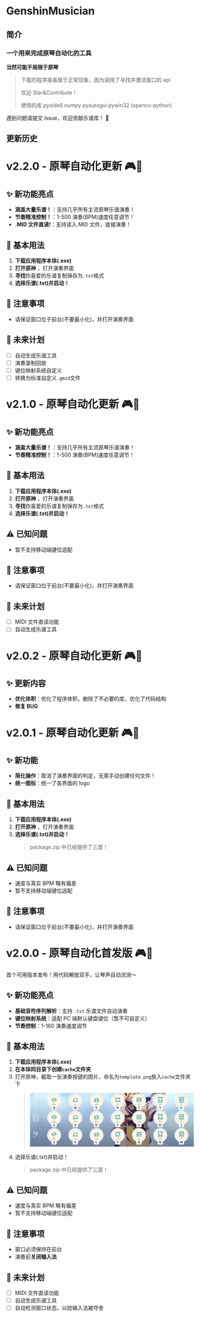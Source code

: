# GenshinMusician

## 简介

### 一个用来完成原琴自动化的工具

**当然可能不局限于原琴**

> 下载的程序报毒属于正常现象，因为调用了寻找并激活窗口的 api
>
> 欢迎 Star&Contribute！
>
> 使用的库 pyside6 numpy pyautogui pywin32 (opencv-python)

遇到问题请提交 Issue，欢迎贡献乐谱库！ 🎵

## 更新历史

# v2.2.0 - 原琴自动化更新 🎮🎹

## ✨ 新功能亮点

- **涵盖大量乐谱！**：支持几乎所有主流原琴乐谱演奏！
- **节奏精准控制！**：1-500 演奏(BPM)速度任意调节！
- **.MID 文件直读!**：支持读入.MID 文件，直接演奏！

## 🚀 基本用法

1. **下载应用程序本体(.exe)**
2. **打开原神** ，打开演奏界面
3. **寻找**你喜爱的乐谱复制保存为`.txt`格式
4. **选择乐谱(.txt)并启动！**

## 📌 注意事项

- 请保证窗口位于前台(不要最小化)，并打开演奏界面

## 🌱 未来计划

- [ ] 自动生成乐谱工具
- [ ] 演奏录制回放
- [ ] 键位映射系统自定义
- [ ] 转换为标准自定义`.gmid`文件

# v2.1.0 - 原琴自动化更新 🎮🎹

## ✨ 新功能亮点

- **涵盖大量乐谱！**：支持几乎所有主流原琴乐谱演奏！
- **节奏精准控制！**：1-500 演奏(BPM)速度任意调节！

## 🚀 基本用法

1. **下载应用程序本体(.exe)**
2. **打开原神** ，打开演奏界面
3. **寻找**你喜爱的乐谱复制保存为`.txt`格式
4. **选择乐谱(.txt)并启动！**

## ⚠️ 已知问题

- 暂不支持移动端键位适配

## 📌 注意事项

- 请保证窗口位于前台(不要最小化)，并打开演奏界面

## 🌱 未来计划

- [ ] MIDI 文件直读功能
- [ ] 自动生成乐谱工具

# v2.0.2 - 原琴自动化更新 🎮🎹

## ✨ 更新内容

- **优化体积**：优化了程序体积，删除了不必要的库，优化了代码结构
- **修复 BUG**

# v2.0.1 - 原琴自动化更新 🎮🎹

## ✨ 新功能

- **简化操作**：取消了演奏界面的判定，无需手动创建任何文件！
- **统一图标**：统一了各界面的 logo

## 🚀 基本用法

1. **下载应用程序本体(.exe)**
2. **打开原神** ，打开演奏界面
3. **选择乐谱(.txt)并启动！**
   > package.zip 中已经提供了三首！

## ⚠️ 已知问题

- 速度与真实 BPM 略有偏差
- 暂不支持移动端键位适配

## 📌 注意事项

- 请保证窗口位于前台(不要最小化)，并打开演奏界面

# v2.0.0 - 原琴自动化首发版 🎮🎹

首个可用版本发布！用代码解放双手，让琴声自动流淌～

## ✨ 新功能亮点

- **基础音符序列解析**：支持 `.txt` 乐谱文件自动演奏
- **键位映射系统**：适配 PC 端默认键盘键位（暂不可自定义）
- **节奏控制**：1-160 演奏速度调节

## 🚀 基本用法

1. **下载应用程序本体(.exe)**
2. **在本体同目录下创建`cache`文件夹**
3. 打开原神，截取一张演奏按键的图片，命名为`template.png`放入`cache`文件夹下
   > ![template](doc/img01.png)
4. 选择乐谱(.txt)并启动！
   > package.zip 中已经提供了三首！

## ⚠️ 已知问题

- 速度与真实 BPM 略有偏差
- 暂不支持移动端键位适配

## 📌 注意事项

- 窗口必须保持在前台
- 演奏前**关闭输入法**

## 🌱 未来计划

- [ ] MIDI 文件直读功能
- [ ] 自动生成乐谱工具
- [ ] 自动检测窗口状态，以防输入法被夺舍
